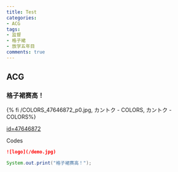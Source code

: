 ```yaml
---
title: Test
categories: 
- ACG
tags: 
- 监督
- 格子裙
- 放学五年目
comments: true
---
```

## ACG

### 格子裙赛高！

{% fi /COLORS_47646872_p0.jpg, カントク - COLORS, カントク - COLORS%}

[id=47646872](http://www.pixiv.net/member_illust.php?mode=medium&illust_id=43497871)

Codes

```markdown
![logo](/demo.jpg)
```

``` java
System.out.print("格子裙赛高！");
```